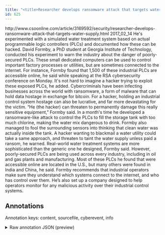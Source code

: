 ```yaml
---
title: "<title>Researcher develops ransomware attack that targets water supply | CSO Online</title>"
id: 625
---
```


<title>Researcher develops ransomware attack that targets water supply | CSO Online</title>
<source> http://www.csoonline.com/article/3169592/security/researcher-develops-ransomware-attack-that-targets-water-supply.html </source>
<date> 2017_02_14 </date>
<text>
He's experimented with a simulated water treatment system based on actual programmable logic controllers (PLCs) and documented how these can be hacked.
David Formby, a PhD student at Georgia Institute of Technology, conducted his experiment to warn the industry about the danger of poorly-secured PLCs.
These small dedicated computers can be used to control important factory processes or utilities, but are sometimes connected to the internet.
For instance, Formby found that 1,500 of these industrial PLCs are accessible online, he said while speaking at the RSA cybersecurity conference on Monday.
It's not hard to imagine a hacker trying to exploit these exposed PLCs, he added.
Cybercriminals have been infecting businesses across the world with ransomware, a form of malware that can hold data hostage in exchange for bitcoin.
For a hacker, holding an industrial control system hostage can also be lucrative, and far more devastating for the victim.
“He (the hacker) can threaten to permanently damage this really sensitive equipment,” Formby said.
In a month's time he developed a ransomware-like attack to control the PLCs to fill the storage tank with too much chlorine, making the water mix dangerous to drink.
Formby also managed to fool the surrounding sensors into thinking that clean water was actually inside the tank.
A hacker wanting to blackmail a water utility could take a same approach, and threaten to taint the water supply unless paid a ransom, he warned.
Real-world water treatment systems are more sophisticated than the generic one he designed, Formby said.
However, poorly-secured PLCs are being used across every industry, including in oil and gas plants and manufacturing.
Most of these PLCs he found that were accessible online are located in the U.S., but many others were found in India and China, he said.
Formby recommends that industrial operators make sure they understand which systems connect to the internet, and who has control over them.
He’s also set up a company designed to help operators monitor for any malicious activity over their industrial control systems.
</text>



## Annotations

Annotation keys: content, sourcefile, cyberevent, info

<details>
<summary>Raw annotation JSON (preview)</summary>

```json
{
  "content": "He's experimented with a simulated water treatment system based on actual programmable logic controllers (PLCs) and documented how these can be hacked. David Formby, a PhD student at Georgia Institute of Technology, conducted his experiment to warn the industry about the danger of poorly-secured PLCs. These small dedicated computers can be used to control important factory processes or utilities, but are sometimes connected to the internet. For instance, Formby found that 1,500 of these industrial PLCs are accessible online, he said while speaking at the RSA cybersecurity conference on Monday. It's not hard to imagine a hacker trying to exploit these exposed PLCs, he added. Cybercriminals have been infecting businesses across the world with ransomware, a form of malware that can hold data hostage in exchange for bitcoin. For a hacker, holding an industrial control system hostage can also be lucrative, and far more devastating for the victim. \u201cHe (the hacker) can threaten to permanently damage this really sensitive equipment,\u201d Formby said. In a month's time he developed a ransomware-like attack to control the PLCs to fill the storage tank with too much chlorine, making the water mix dangerous to drink. Formby also managed to fool the surrounding sensors into thinking that clean water was actually inside the tank. A hacker wanting to blackmail a water utility could take a same approach, and threaten to taint the water supply unless paid a ransom, he warned. Real-world water treatment systems are more sophisticated than the generic one he designed, Formby said. However, poorly-secured PLCs are being used across every industry, including in oil and gas plants and manufacturing. Most of these PLCs he found that were accessible online are located in the U.S., but many others were found in India and China, he said. Formby recommends that industrial operators make sure they understand which systems connect to the internet, and who has control over them. He\u2019s also set up a company designed to help operators monitor for any malicious activity over their industrial control systems.",
  "sourcefile": "625.txt",
  "cyberevent": {
    "hopper": [
      {
        "index": 0,
        "relation": "Same",
        "events": [
          {
            "index": "E3",
            "type": "Attack",
            "realis": "Other",
            "nugget": {
              "startOffset": 1354,
              "index": "T9",
              "endOffset": 1363,
              "text": "blackmail"
            },
            "argument": [
              {
                "index": "T10",
                "text": "a water utility",
                "endOffset": 1379,
                "role": {
                  "type": "Attacker"
                },
                "startOffset": 1364,
                "type": "Organization"
              },
              {
                "index": "T11",
                "external_reference": {
                  "wikidataid": "Q2798820"
                },
                "endOffset": 1342,
                "role": {
                  "type": "Attacker"
                },
                "text": "A hacker",
                "startOffset": 1334,
                "type": "Person"
              }
            ],
            "subtype": "Ransom"
          },
          {
            "index": "E4",
            "type": "Attack",
            "realis": "Other",
            "nugget": {
              "startOffset": 1454,
              "index": "T13",
              "endOffset": 1467,
              "text": "paid a ransom"
            },
            "argument": [
              {
                "index": "T12",
                "text": "threaten to taint the water supply",
                "endOffset": 1446,
                "role": {
                  "CAPEC-Meta": "Physical Theft",
                  "type": "Attack-Pattern",
                  "confidence": 0.8818244636058807
                },
                "startOffset": 1412,
   
```
</details>
